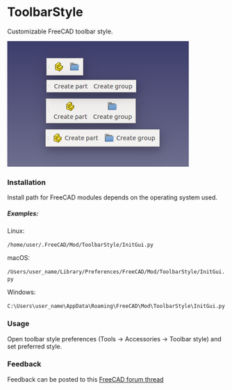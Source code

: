# ToolbarStyle
Customizable FreeCAD toolbar style.

![Image](Resources/images/Styles.png)

### Installation
Install path for FreeCAD modules depends on the operating system used.

##### Examples:
Linux:

`/home/user/.FreeCAD/Mod/ToolbarStyle/InitGui.py`

macOS:

`/Users/user_name/Library/Preferences/FreeCAD/Mod/ToolbarStyle/InitGui.py`

Windows:

`C:\Users\user_name\AppData\Roaming\FreeCAD\Mod\ToolbarStyle\InitGui.py`

### Usage
Open toolbar style preferences (Tools -> Accessories -> Toolbar style) and set preferred style.

### Feedback
Feedback can be posted to this [FreeCAD forum thread](https://forum.freecadweb.org/viewtopic.php?f=34&t=26695)

